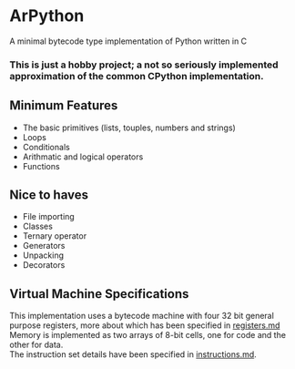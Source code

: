 # ArPython
A minimal bytecode type implementation of Python written in C

### This is just a hobby project; a not so seriously implemented approximation of the common CPython implementation.

## Minimum Features
- The basic primitives (lists, touples, numbers and strings)  
- Loops
- Conditionals
- Arithmatic and logical operators
- Functions  

## Nice to haves
- File importing  
- Classes
- Ternary operator
- Generators
- Unpacking
- Decorators

## Virtual Machine Specifications
This implementation uses a bytecode machine with four 32 bit general purpose registers, more about
which has been specified in [registers.md](./registers.md)  
Memory is implemented as two arrays of 8-bit cells, one for code and the other for data.  
The instruction set details have been specified in [instructions.md](./instructions.md).  
